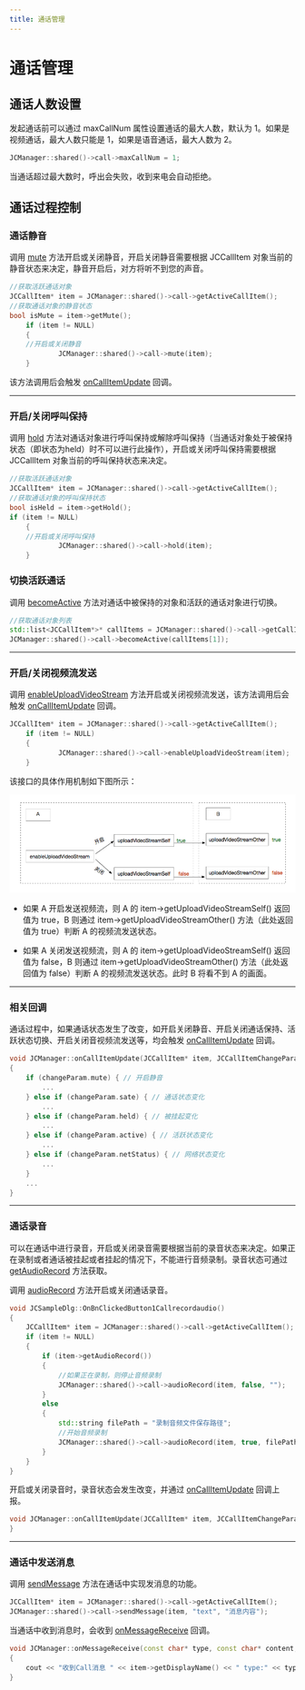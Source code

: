 ```yaml
---
title: 通话管理
---
```

# 通话管理

## 通话人数设置

发起通话前可以通过 maxCallNum 属性设置通话的最大人数，默认为 1。如果是视频通话，最大人数只能是 1，如果是语音通话，最大人数为
2。

```cpp
JCManager::shared()->call->maxCallNum = 1;
```

当通话超过最大数时，呼出会失败，收到来电会自动拒绝。

## 通话过程控制

### 通话静音

调用
[mute](https://developer.juphoon.com/portal/reference/V2.1/windows/C++/html/class_j_c_call.html#a62d7c7454fae84422579e3a6275af243)
方法开启或关闭静音，开启关闭静音需要根据 JCCallItem 对象当前的静音状态来决定，静音开启后，对方将听不到您的声音。

```cpp
//获取活跃通话对象
JCCallItem* item = JCManager::shared()->call->getActiveCallItem();
//获取通话对象的静音状态
bool isMute = item->getMute();
    if (item != NULL)
    {
    //开启或关闭静音
            JCManager::shared()->call->mute(item);
    }
```

该方法调用后会触发
[onCallItemUpdate](https://developer.juphoon.com/portal/reference/V2.1/windows/C++/html/class_j_c_call_callback.html#a1ba1c4f09c1f573d9fe2acb5057d6c18)
回调。

-----

### 开启/关闭呼叫保持

调用
[hold](https://developer.juphoon.com/portal/reference/V2.1/windows/C++/html/class_j_c_call.html#aae536642d3d5c785c2ce7d9275f8653a)
方法对通话对象进行呼叫保持或解除呼叫保持（当通话对象处于被保持状态（即状态为held）时不可以进行此操作），开启或关闭呼叫保持需要根据
JCCallItem 对象当前的呼叫保持状态来决定。

```cpp
//获取活跃通话对象
JCCallItem* item = JCManager::shared()->call->getActiveCallItem();
//获取通话对象的呼叫保持状态
bool isHeld = item->getHold();
if (item != NULL)
    {
    //开启或关闭呼叫保持
            JCManager::shared()->call->hold(item);
    }
```

### 切换活跃通话

调用
[becomeActive](https://developer.juphoon.com/portal/reference/V2.1/windows/C++/html/class_j_c_call.html#ae45d0744f3df39cc2c6dc3bb00bb7354)
方法对通话中被保持的对象和活跃的通话对象进行切换。

```cpp
//获取通话对象列表
std::list<JCCallItem*>* callItems = JCManager::shared()->call->getCallItems();
JCManager::shared()->call->becomeActive(callItems[1]);
```

-----

### 开启/关闭视频流发送

调用
[enableUploadVideoStream](https://developer.juphoon.com/portal/reference/V2.1/windows/C++/html/class_j_c_call.html#adcd6dd97b6737909ae0348a0e714d754)
方法开启或关闭视频流发送，该方法调用后会触发
[onCallItemUpdate](https://developer.juphoon.com/portal/reference/V2.1/windows/C++/html/class_j_c_call_callback.html#a1ba1c4f09c1f573d9fe2acb5057d6c18)
回调。

```cpp
JCCallItem* item = JCManager::shared()->call->getActiveCallItem();
    if (item != NULL)
    {
            JCManager::shared()->call->enableUploadVideoStream(item);
    }
```

该接口的具体作用机制如下图所示：

![../../../../\_images/enablevideostream.png](../../../../_images/enablevideostream.png)

- 如果 A 开启发送视频流，则 A 的 item-\>getUploadVideoStreamSelf() 返回值为 true，B 则通过
    item-\>getUploadVideoStreamOther() 方法（此处返回值为 true）判断 A 的视频流发送状态。

- 如果 A 关闭发送视频流，则 A 的 item-\>getUploadVideoStreamSelf() 返回值为 false，B
    则通过 item-\>getUploadVideoStreamOther() 方法（此处返回值为 false）判断 A
    的视频流发送状态。此时 B 将看不到 A 的画面。

-----

### 相关回调

通话过程中，如果通话状态发生了改变，如开启关闭静音、开启关闭通话保持、活跃状态切换、开启关闭音视频流发送等，均会触发
[onCallItemUpdate](https://developer.juphoon.com/portal/reference/V2.1/windows/C++/html/class_j_c_call_callback.html#a1ba1c4f09c1f573d9fe2acb5057d6c18)
回调。

```cpp
void JCManager::onCallItemUpdate(JCCallItem* item, JCCallItemChangeParam changeParam)
{
    if (changeParam.mute) { // 开启静音
        ...
    } else if (changeParam.sate) { // 通话状态变化
        ...
    } else if (changeParam.held) { // 被挂起变化
        ...
    } else if (changeParam.active) { // 活跃状态变化
        ...
    } else if (changeParam.netStatus) { // 网络状态变化
        ...
    }
    ...
}
```

-----

### 通话录音

可以在通话中进行录音，开启或关闭录音需要根据当前的录音状态来决定。如果正在录制或者通话被挂起或者挂起的情况下，不能进行音频录制。录音状态可通过
[getAudioRecord](https://developer.juphoon.com/portal/reference/V2.1/windows/C++/html/class_j_c_call_item.html#ad8b5118a3c06a156e917f59625bcc73d)
方法获取。

调用
[audioRecord](https://developer.juphoon.com/portal/reference/V2.1/windows/C++/html/class_j_c_call.html#a058fb76428f0a77f4bbbb8670eec2868)
方法开启或关闭通话录音。

```cpp
void JCSampleDlg::OnBnClickedButton1Callrecordaudio()
{
    JCCallItem* item = JCManager::shared()->call->getActiveCallItem();
    if (item != NULL)
    {
        if (item->getAudioRecord())
        {
            //如果正在录制，则停止音频录制
            JCManager::shared()->call->audioRecord(item, false, "");
        }
        else
        {
            std::string filePath = "录制音频文件保存路径";
            //开始音频录制
            JCManager::shared()->call->audioRecord(item, true, filePath);
        }
    }
}
```

开启或关闭录音时，录音状态会发生改变，并通过
[onCallItemUpdate](https://developer.juphoon.com/portal/reference/V2.1/windows/C++/html/class_j_c_call_callback.html#a1ba1c4f09c1f573d9fe2acb5057d6c18)
回调上报。

```cpp
void JCManager::onCallItemUpdate(JCCallItem* item, JCCallItemChangeParam changeParam) {
}
```

-----

### 通话中发送消息

调用
[sendMessage](https://developer.juphoon.com/portal/reference/V2.1/windows/C++/html/class_j_c_call.html#a94e37abb045b901e1703b7534f4cc379)
方法在通话中实现发消息的功能。

```cpp
JCCallItem* item = JCManager::shared()->call->getActiveCallItem();
JCManager::shared()->call->sendMessage(item, "text", "消息内容");
```

当通话中收到消息时，会收到
[onMessageReceive](https://developer.juphoon.com/portal/reference/V2.1/windows/C++/html/class_j_c_call_callback.html#afb8281abd54bc8c18b77aadfe234a882)
回调。

```cpp
void JCManager::onMessageReceive(const char* type, const char* content, JCCallItem* item)
{
    cout << "收到Call消息 " << item->getDisplayName() << " type:" << type << endl;
}
```
